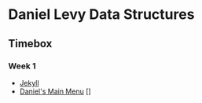 # Daniel Levy Data Structures
## Timebox
### Week 1
- [Jekyll](https://danaylevy2004.github.io/danlevyrepo/)
- [Daniel's Main Menu](https://replit.com/@DanielLevy3/mainmenu#main.py)
[]
